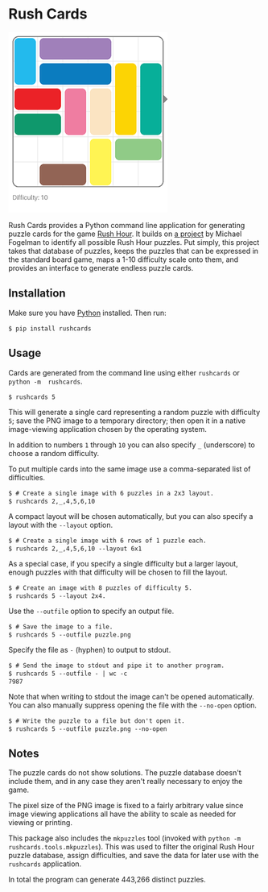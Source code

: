 # Rush Cards

![Sample Rush Cards puzzle](docs/images/sample.png)

Rush Cards provides a Python command line application for generating puzzle cards 
for the game [Rush Hour](https://en.wikipedia.org/wiki/Rush_Hour_(puzzle)). It 
builds on [a project](https://www.michaelfogleman.com/rush/) by Michael Fogelman to 
identify all possible Rush Hour puzzles. Put simply, this project takes that 
database of puzzles, keeps the puzzles that can be expressed in the standard board 
game, maps a 1-10 difficulty scale onto them, and provides an interface to generate 
endless puzzle cards.

## Installation

Make sure you have [Python](https://www.python.org/downloads/) installed. Then run:

    $ pip install rushcards

## Usage

Cards are generated from the command line using either `rushcards` or `python -m 
rushcards`.

    $ rushcards 5

This will generate a single card representing a random puzzle with difficulty `5`; save 
the PNG image to a temporary directory; then open it in a native image-viewing 
application chosen by the operating system.

In addition to numbers `1` through `10` you can also specify `_` (underscore) to 
choose a random difficulty.

To put multiple cards into the same image use a comma-separated list of difficulties.

    $ # Create a single image with 6 puzzles in a 2x3 layout.
    $ rushcards 2,_,4,5,6,10

A compact layout will be chosen automatically, but you can also specify a layout 
with the `--layout` option.

    $ # Create a single image with 6 rows of 1 puzzle each.
    $ rushcards 2,_,4,5,6,10 --layout 6x1

As a special case, if you specify a single difficulty but a larger layout, enough 
puzzles with that difficulty will be chosen to fill the layout.

    $ # Create an image with 8 puzzles of difficulty 5.
    $ rushcards 5 --layout 2x4.

Use the `--outfile` option to specify an output file.

    $ # Save the image to a file.
    $ rushcards 5 --outfile puzzle.png

Specify the file as `-` (hyphen) to output to stdout.

    $ # Send the image to stdout and pipe it to another program.
    $ rushcards 5 --outfile - | wc -c
    7987

Note that when writing to stdout the image can't be opened automatically. You can 
also manually suppress opening the file with the `--no-open` option.

    $ # Write the puzzle to a file but don't open it.
    $ rushcards 5 --outfile puzzle.png --no-open

## Notes

The puzzle cards do not show solutions. The puzzle database doesn't include them, 
and in any case they aren't really necessary to enjoy the game.

The pixel size of the PNG image is fixed to a fairly arbitrary value since image 
viewing applications all have the ability to scale as needed for viewing or printing.

This package also includes the `mkpuzzles` tool (invoked with 
`python -m rushcards.tools.mkpuzzles`). This was used to filter the original Rush Hour 
puzzle database, assign difficulties, and save the data for later use with the 
`rushcards` application.

In total the program can generate 443,266 distinct puzzles.
